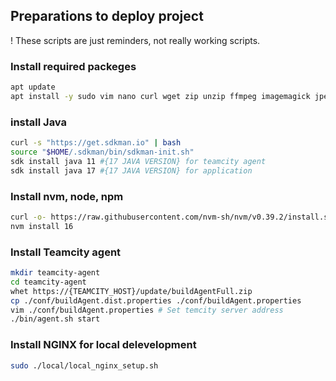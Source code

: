 ## Preparations to deploy project
! These scripts are just reminders, not really working scripts.

### Install required packeges
```bash
apt update
apt install -y sudo vim nano curl wget zip unzip ffmpeg imagemagick jpegoptim lsof nginx cron
```

### install Java
```bash
curl -s "https://get.sdkman.io" | bash
source "$HOME/.sdkman/bin/sdkman-init.sh"
sdk install java 11 #{17 JAVA VERSION} for teamcity agent
sdk install java 17 #{17 JAVA VERSION} for application
```

### Install nvm, node, npm
```bash
curl -o- https://raw.githubusercontent.com/nvm-sh/nvm/v0.39.2/install.sh | bash
nvm install 16
```

### Install Teamcity agent
``` bash
mkdir teamcity-agent
cd teamcity-agent
whet https://{TEAMCITY_HOST}/update/buildAgentFull.zip
cp ./conf/buildAgent.dist.properties ./conf/buildAgent.properties
vim ./conf/buildAgent.properties # Set temcity server address
./bin/agent.sh start
```

### Install NGINX for local delevelopment
```bash
sudo ./local/local_nginx_setup.sh
```
